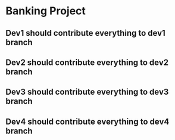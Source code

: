 # Banking Project
## Dev1 should contribute everything to dev1 branch
## Dev2 should contribute everything to dev2 branch
## Dev3 should contribute everything to dev3 branch
## Dev4 should contribute everything to dev4 branch
